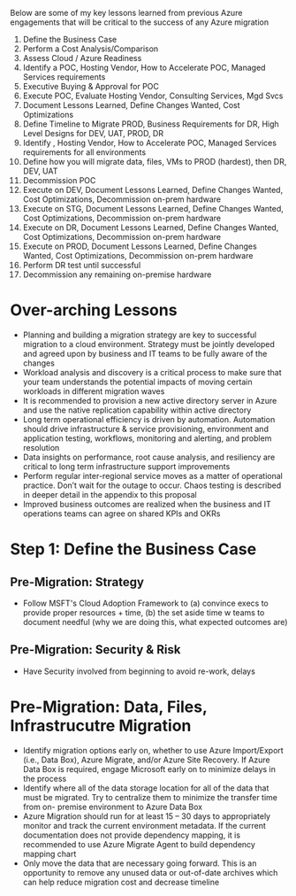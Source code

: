 Below are some of my key lessons learned from previous Azure engagements that will be critical to the success of any Azure migration
1. Define the Business Case
1. Perform a Cost Analysis/Comparison
1. Assess Cloud / Azure Readiness
1. Identify a POC, Hosting Vendor, How to Accelerate POC, Managed Services requirements
1. Executive Buying & Approval for POC
1. Execute POC, Evaluate Hosting Vendor, Consulting Services, Mgd Svcs
1. Document Lessons Learned, Define Changes Wanted, Cost Optimizations
1. Define Timeline to Migrate PROD, Business Requirements for DR, High Level Designs for DEV, UAT, PROD, DR
1. Identify , Hosting Vendor, How to Accelerate POC, Managed Services requirements for all environments
1. Define how you will migrate data, files, VMs to PROD (hardest), then DR, DEV, UAT
1. Decommission POC
1. Execute on DEV, Document Lessons Learned, Define Changes Wanted, Cost Optimizations, Decommission on-prem hardware
1. Execute on STG, Document Lessons Learned, Define Changes Wanted, Cost Optimizations, Decommission on-prem hardware
1. Execute on DR, Document Lessons Learned, Define Changes Wanted, Cost Optimizations, Decommission on-prem hardware
1. Execute on PROD, Document Lessons Learned, Define Changes Wanted, Cost Optimizations, Decommission on-prem hardware
1. Perform DR test until successful
1. Decommission any remaining on-premise hardware

# Over-arching Lessons
- Planning and building a migration strategy are key to successful migration to a cloud environment. Strategy must be jointly developed and agreed upon by business and IT teams to be fully aware of the changes
- Workload analysis and discovery is a critical process to make sure that your team understands the potential impacts of moving certain workloads in different migration waves
- It is recommended to provision a new active directory server in Azure and use the native replication capability within active directory
- Long term operational efficiency is driven by automation. Automation should drive infrastructure & service provisioning, environment and application testing, workflows, monitoring and alerting, and problem resolution
- Data insights on performance, root cause analysis, and resiliency are critical to long term infrastructure support improvements
- Perform regular inter-regional service moves as a matter of operational practice. Don’t wait for the outage to occur. Chaos testing is described in deeper detail in the appendix to this proposal
- Improved business outcomes are realized when the business and IT operations teams can agree on shared KPIs and OKRs

# Step 1: Define the Business Case
## Pre-Migration: Strategy
- Follow MSFT's Cloud Adoption Framework to (a) convince execs to provide proper resources + time, (b) the set aside time w teams to document needful (why we are doing this, what expected outcomes are)

## Pre-Migration: Security & Risk
- Have Security involved from beginning to avoid re-work, delays

## 

# Pre-Migration: Data, Files, Infrastrucutre Migration
- Identify migration options early on, whether to use Azure Import/Export (i.e., Data Box), Azure Migrate, and/or Azure Site Recovery. If Azure Data Box is required, engage Microsoft early on to minimize delays in the process
- Identify where all of the data storage location for all of the data that must be migrated. Try to centralize them to minimize the transfer time from on- premise environment to Azure Data Box
- Azure Migration should run for at least 15 – 30 days to appropriately monitor and track the current environment metadata. If the current documentation does not provide dependency mapping, it is recommended to use Azure Migrate Agent to build dependency mapping chart
- Only move the data that are necessary going forward. This is an opportunity to remove any unused data or out-of-date archives which can help reduce migration cost and decrease timeline
